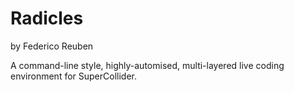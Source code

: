 # Radicles

by Federico Reuben

A command-line style, highly-automised, multi-layered live coding environment for SuperCollider.
